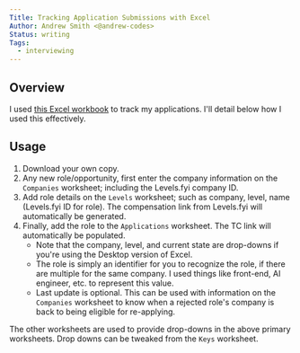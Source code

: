 ```yaml
---
Title: Tracking Application Submissions with Excel
Author: Andrew Smith <@andrew-codes>
Status: writing
Tags:
  - interviewing
---
```


## Overview

I used [this Excel workbook](https://softwarecraftsmenllc-my.sharepoint.com/:x:/g/personal/andrew_andrew_codes/EQ7kXyPpJXZFmI3WiX_hhr4BrXVbLz5lJhy1Rwo2s8w3fg?e=VSvhrP) to track my applications. I'll detail below how I used this effectively.

## Usage

1. Download your own copy.
2. Any new role/opportunity, first enter the company information on the `Companies` worksheet; including the Levels.fyi company ID.
3. Add role details on the `Levels` worksheet; such as company, level, name (Levels.fyi ID for role). The compensation link from Levels.fyi will automatically be generated.
4. Finally, add the role to the `Applications` worksheet. The TC link will automatically be populated.
   - Note that the company, level, and current state are drop-downs if you're using the Desktop version of Excel.
   - The role is simply an identifier for you to recognize the role, if there are multiple for the same company. I used things like front-end, AI engineer, etc. to represent this value.
   - Last update is optional. This can be used with information on the `Companies` worksheet to know when a rejected role's company is back to being eligible for re-applying.

The other worksheets are used to provide drop-downs in the above primary worksheets. Drop downs can be tweaked from the `Keys` worksheet.
